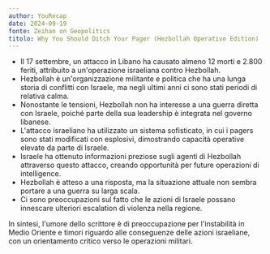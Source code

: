 ```yaml
---
author: YouRecap
date: 2024-09-19
fonte: Zeihan on Geopolitics
titolo: Why You Should Ditch Your Pager (Hezbollah Operative Edition) || Peter Zeihan
---
```


- Il 17 settembre, un attacco in Libano ha causato almeno 12 morti e 2.800 feriti, attribuito a un'operazione israeliana contro Hezbollah.
- Hezbollah è un'organizzazione militante e politica che ha una lunga storia di conflitti con Israele, ma negli ultimi anni ci sono stati periodi di relativa calma.
- Nonostante le tensioni, Hezbollah non ha interesse a una guerra diretta con Israele, poiché parte della sua leadership è integrata nel governo libanese.
- L'attacco israeliano ha utilizzato un sistema sofisticato, in cui i pagers sono stati modificati con esplosivi, dimostrando capacità operative elevate da parte di Israele.
- Israele ha ottenuto informazioni preziose sugli agenti di Hezbollah attraverso questo attacco, creando opportunità per future operazioni di intelligence.
- Hezbollah è atteso a una risposta, ma la situazione attuale non sembra portare a una guerra su larga scala.
- Ci sono preoccupazioni sul fatto che le azioni di Israele possano innescare ulteriori escalation di violenza nella regione.

In sintesi, l'umore dello scrittore è di preoccupazione per l'instabilità in Medio Oriente e timori riguardo alle conseguenze delle azioni israeliane, con un orientamento critico verso le operazioni militari.
